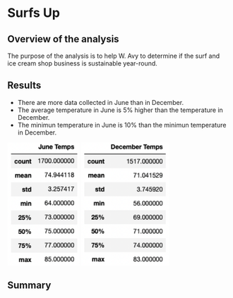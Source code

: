 # Surfs Up
## Overview of the analysis
The purpose of the analysis is to help W. Avy to determine if the surf and ice cream shop business is sustainable year-round.

## Results
- There are more data collected in June than in December.
- The average temperature in June is 5% higher than the temperature in December.
- The minimun temperature in June is 10% than the minimun temperature in December.

<p float="left">
    <img src="https://github.com/juliomeza/surfs_up/blob/main/Resources/June.png" width="163">
    <img src="https://github.com/juliomeza/surfs_up/blob/main/Resources/December.png" width="200">
</p>

## Summary
